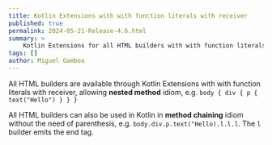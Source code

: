 ```yaml
---
title: Kotlin Extensions with with function literals with receiver
published: true
permalink: 2024-05-21-Release-4.6.html
summary: >
    Kotlin Extensions for all HTML builders with with function literals with receiver.
tags: []
author: Miguel Gamboa  
---
```


All HTML builders are available through Kotlin Extensions with with function literals with receiver, allowing **nested method** idiom, e.g. `body { div { p { text("Hello") } } }`

All HTML builders can also be used in Kotlin in **method chaining** idiom without the need of parenthesis, e.g. `body.div.p.text("Hello).l.l.l`.
The `l` builder emits the end tag.
